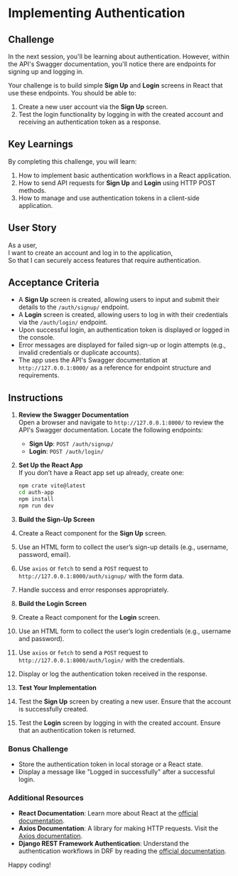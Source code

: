 # Implementing Authentication

## Challenge

In the next session, you'll be learning about authentication. However, within the API's Swagger documentation, you'll notice there are endpoints for signing up and logging in.

Your challenge is to build simple **Sign Up** and **Login** screens in React that use these endpoints. You should be able to:

1. Create a new user account via the **Sign Up** screen.
2. Test the login functionality by logging in with the created account and receiving an authentication token as a response.

## Key Learnings

By completing this challenge, you will learn:

1. How to implement basic authentication workflows in a React application.
2. How to send API requests for **Sign Up** and **Login** using HTTP POST methods.
3. How to manage and use authentication tokens in a client-side application.

## User Story

As a user,  
I want to create an account and log in to the application,  
So that I can securely access features that require authentication.

## Acceptance Criteria

- A **Sign Up** screen is created, allowing users to input and submit their details to the `/auth/signup/` endpoint.
- A **Login** screen is created, allowing users to log in with their credentials via the `/auth/login/` endpoint.
- Upon successful login, an authentication token is displayed or logged in the console.
- Error messages are displayed for failed sign-up or login attempts (e.g., invalid credentials or duplicate accounts).
- The app uses the API's Swagger documentation at `http://127.0.0.1:8000/` as a reference for endpoint structure and requirements.

## Instructions

1. **Review the Swagger Documentation**  
   Open a browser and navigate to `http://127.0.0.1:8000/` to review the API's Swagger documentation. Locate the following endpoints:

   - **Sign Up**: `POST /auth/signup/`
   - **Login**: `POST /auth/login/`

2. **Set Up the React App**  
   If you don’t have a React app set up already, create one:
   ```bash
   npm crate vite@latest
   cd auth-app
   npm install
   npm run dev
   ```
3. **Build the Sign-Up Screen**

4. Create a React component for the **Sign Up** screen.
5. Use an HTML form to collect the user’s sign-up details (e.g., username, password, email).
6. Use `axios` or `fetch` to send a `POST` request to `http://127.0.0.1:8000/auth/signup/` with the form data.
7. Handle success and error responses appropriately.

8. **Build the Login Screen**

9. Create a React component for the **Login** screen.
10. Use an HTML form to collect the user’s login credentials (e.g., username and password).
11. Use `axios` or `fetch` to send a `POST` request to `http://127.0.0.1:8000/auth/login/` with the credentials.
12. Display or log the authentication token received in the response.

13. **Test Your Implementation**

14. Test the **Sign Up** screen by creating a new user. Ensure that the account is successfully created.
15. Test the **Login** screen by logging in with the created account. Ensure that an authentication token is returned.

### Bonus Challenge

- Store the authentication token in local storage or a React state.
- Display a message like "Logged in successfully" after a successful login.

### Additional Resources

- **React Documentation**: Learn more about React at the [official documentation](https://reactjs.org/).
- **Axios Documentation**: A library for making HTTP requests. Visit the [Axios documentation](https://axios-http.com/).
- **Django REST Framework Authentication**: Understand the authentication workflows in DRF by reading the [official documentation](https://www.django-rest-framework.org/api-guide/authentication/).

Happy coding!
